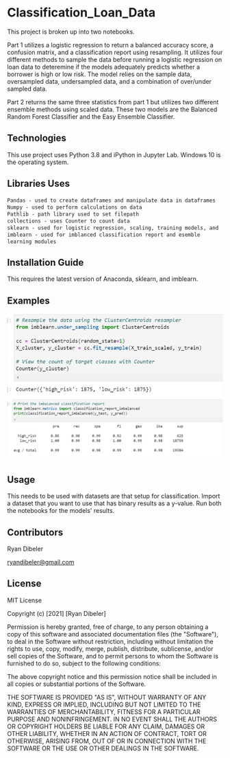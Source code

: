# Classification_Loan_Data

This project is broken up into two notebooks.  

Part 1 utilizes a logistic regression to return a balanced accuracy score, a confusion matrix, and a classification report using resampling.  It utilizes four different methods to sample the data before running a logistic regression on loan data to deteremine if the models adequately predicts whether a borrower is high or low risk. The model relies on the sample data, oversampled data, undersampled data, and a combination of over/under sampled data.

Part 2 returns the same three statistics from part 1 but utilizes two different ensemble methods using scaled data.  These two models are the Balanced Random Forest Classifier and the Easy Ensemble Classifier. 

## Technologies
This use project uses Python 3.8 and iPython in Jupyter Lab.  Windows 10 is the operating system.

## Libraries Uses
    Pandas - used to create dataframes and manipulate data in dataframes
    Numpy - used to perform calculations on data
    Pathlib - path library used to set filepath
    collections - uses Counter to count data
    sklearn - used for logistic regression, scaling, training models, and 
    imblearn - used for imblanced classification report and esemble learning modules

## Installation Guide
This requires the latest version of Anaconda, sklearn, and imblearn. 

## Examples
![](./Images/resampling_code.JPG)
![](./Images/class_report.jpg) 

## Usage

This needs to be used with datasets are that setup for classification.  Import a dataset that you want to use that has binary results as a y-value.  Run both the notebooks for the models' results. 

## Contributors
Ryan Dibeler

ryandibeler@gmail.com

## License
MIT License

Copyright (c) [2021] [Ryan Dibeler]

Permission is hereby granted, free of charge, to any person obtaining a copy
of this software and associated documentation files (the "Software"), to deal
in the Software without restriction, including without limitation the rights
to use, copy, modify, merge, publish, distribute, sublicense, and/or sell
copies of the Software, and to permit persons to whom the Software is
furnished to do so, subject to the following conditions:

The above copyright notice and this permission notice shall be included in all
copies or substantial portions of the Software.

THE SOFTWARE IS PROVIDED "AS IS", WITHOUT WARRANTY OF ANY KIND, EXPRESS OR
IMPLIED, INCLUDING BUT NOT LIMITED TO THE WARRANTIES OF MERCHANTABILITY,
FITNESS FOR A PARTICULAR PURPOSE AND NONINFRINGEMENT. IN NO EVENT SHALL THE
AUTHORS OR COPYRIGHT HOLDERS BE LIABLE FOR ANY CLAIM, DAMAGES OR OTHER
LIABILITY, WHETHER IN AN ACTION OF CONTRACT, TORT OR OTHERWISE, ARISING FROM,
OUT OF OR IN CONNECTION WITH THE SOFTWARE OR THE USE OR OTHER DEALINGS IN THE
SOFTWARE.




